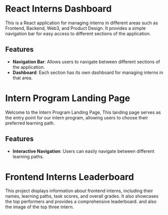 # React Interns Dashboard

This is a React application for managing interns in different areas such as Frontend, Backend, Web3, and Product Design. It provides a simple navigation bar for easy access to different sections of the application.

## Features

- **Navigation Bar**: Allows users to navigate between different sections of the application.
- **Dashboard**: Each section has its own dashboard for managing interns in that area.

# Intern Program Landing Page

Welcome to the Intern Program Landing Page, This landing page serves as the entry point for our intern program, allowing users to choose their preferred learning path.

## Features

- **Interactive Navigation**: Users can easily navigate between different learning paths.

# Frontend Interns Leaderboard

This project displays information about frontend interns, including their names, learning paths, task scores, and overall grades. It also showcases the top performers and provides a comprehensive leaderboard. and also the image of the top three intern.
